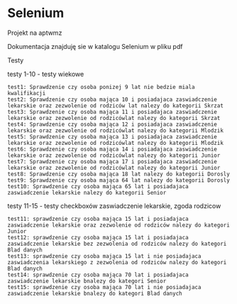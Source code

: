 # Selenium
Projekt na aptwmz

Dokumentacja znajduję sie w katalogu Selenium w pliku pdf

Testy

testy 1-10 - testy wiekowe

    test1: Sprawdzenie czy osoba ponizej 9 lat nie bedzie miala kwalifikacji
    test2: Sprawdzenie czy osoba mająca 10 i posiadajaca zaswiadczenie lekarskie oraz zezwolenie od rodziców lat nalezy do kategorii Skrzat
    test3: Sprawdzenie czy osoba mająca 11 i posiadajaca zaswiadczenie lekarskie oraz zezwolenie od rodzicówlat nalezy do kategorii Skrzat
    test4: Sprawdzenie czy osoba mająca 12 i posiadajaca zaswiadczenie lekarskie oraz zezwolenie od rodzicówlat nalezy do kategorii Mlodzik
    test5: Sprawdzenie czy osoba mająca 13 i posiadajaca zaswiadczenie lekarskie oraz zezwolenie od rodzicówlat nalezy do kategorii Mlodzik
    test6: Sprawdzenie czy osoba mająca 14 i posiadajaca zaswiadczenie lekarskie oraz zezwolenie od rodzicówlat nalezy do kategorii Junior
    test7: Sprawdzenie czy osoba mająca 17 i posiadajaca zaswiadczenie lekarskie oraz zezwolenie od rodzicówlat nalezy do kategorii Junior
    test8: Sprawdzenie czy osoba mająca 18 lat nalezy do kategorii Dorosly
    test9: Sprawdzenie czy osoba mająca 64 lat nalezy do kategorii Dorosly
    test10: Sprawdzenie czy osoba mająca 65 lat i posiadajaca zaswiadczenie lekarskie nalezy do kategorii Senior
    
testy 11-15 - testy checkboxów zaswiadczenie lekarskie, zgoda rodzicow

    test11: sprawdzenie czy osoba mająca 15 lat i posiadajaca zaswiadczenie lekarskie oraz zezwolenie od rodziców nalezy do kategori Junior
    test12: sprawdzenie czy osoba mająca 15 lat i posiadajaca zaswiadczenie lekarskie bez zezwolenia od rodziców nalezy do kategori Blad danych
    test13: sprawdzenie czy osoba mająca 15 lat i nie posiadajaca zaswiadczenia lekarskiego z zezwolenia od rodziców nalezy do kategori Blad danych
    test14: sprawdzenie czy osoba mająca 70 lat i posiadajaca zaswiadczenie lekarskie bnalezy do kategori Senior
    test15: sprawdzenie czy osoba mająca 70 lat i nie posiadajaca zaswiadczenie lekarskie bnalezy do kategori Blad danych
